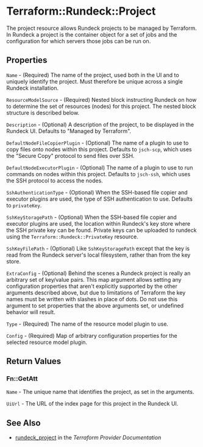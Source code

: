 # Terraform::Rundeck::Project

The project resource allows Rundeck projects to be managed by Terraform. In Rundeck a project
is the container object for a set of jobs and the configuration for which servers those jobs
can be run on.

## Properties

`Name` - (Required) The name of the project, used both in the UI and to uniquely identify the project. Must therefore be unique across a single Rundeck installation.

`ResourceModelSource` - (Required) Nested block instructing Rundeck on how to determine the set of resources (nodes) for this project. The nested block structure is described below.

`Description` - (Optional) A description of the project, to be displayed in the Rundeck UI. Defaults to "Managed by Terraform".

`DefaultNodeFileCopierPlugin` - (Optional) The name of a plugin to use to copy files onto nodes within this project. Defaults to `jsch-scp`, which uses the "Secure Copy" protocol to send files over SSH.

`DefaultNodeExecutorPlugin` - (Optional) The name of a plugin to use to run commands on nodes within this project. Defaults to `jsch-ssh`, which uses the SSH protocol to access the nodes.

`SshAuthenticationType` - (Optional) When the SSH-based file copier and executor plugins are used, the type of SSH authentication to use. Defaults to `privateKey`.

`SshKeyStoragePath` - (Optional) When the SSH-based file copier and executor plugins are used, the location within Rundeck's key store where the SSH private key can be found. Private keys can be uploaded to rundeck using the `Terraform::Rundeck::PrivateKey` resource.

`SshKeyFilePath` - (Optional) Like `SshKeyStoragePath` except that the key is read from the Rundeck server's local filesystem, rather than from the key store.

`ExtraConfig` - (Optional) Behind the scenes a Rundeck project is really an arbitrary set of key/value pairs. This map argument allows setting any configuration properties that aren't explicitly supported by the other arguments described above, but due to limitations of Terraform the key names must be written with slashes in place of dots. Do not use this argument to set properties that the above arguments set, or undefined behavior will result.

`Type` - (Required) The name of the resource model plugin to use.

`Config` - (Required) Map of arbitrary configuration properties for the selected resource model plugin.


## Return Values

### Fn::GetAtt

`Name` - The unique name that identifies the project, as set in the arguments.

`UiUrl` - The URL of the index page for this project in the Rundeck UI.

## See Also

* [rundeck_project](https://www.terraform.io/docs/providers/rundeck/r/project.html) in the _Terraform Provider Documentation_
